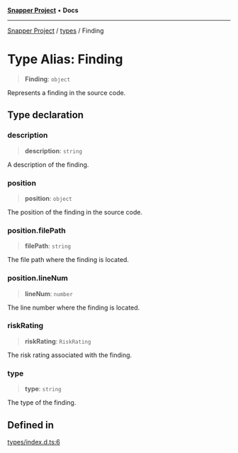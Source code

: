 [**Snapper Project**](../../README.md) • **Docs**

***

[Snapper Project](../../README.md) / [types](../README.md) / Finding

# Type Alias: Finding

> **Finding**: `object`

Represents a finding in the source code.

## Type declaration

### description

> **description**: `string`

A description of the finding.

### position

> **position**: `object`

The position of the finding in the source code.

### position.filePath

> **filePath**: `string`

The file path where the finding is located.

### position.lineNum

> **lineNum**: `number`

The line number where the finding is located.

### riskRating

> **riskRating**: `RiskRating`

The risk rating associated with the finding.

### type

> **type**: `string`

The type of the finding.

## Defined in

[types/index.d.ts:6](https://github.com/asifqatar/Snapper/blob/efbcec64e60623713bea5b66951928dbe973c565/types/index.d.ts#L6)
